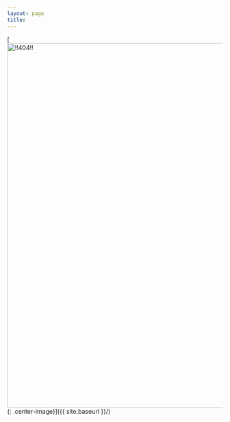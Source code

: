```yaml
---
layout: page
title: 
---
```


[<img src="https://cdn.jsdelivr.net/gh/OriginalXY/originalxy.github.io/images/404.jpg" alt="!!404!!" style="width: 850px;"/>{: .center-image}]({{ site.baseurl }}/)
